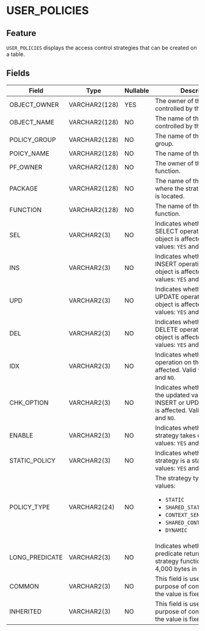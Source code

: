 # USER_POLICIES

## Feature

`USER_POLICIES` displays the access control strategies that can be created on a table. 

## Fields

| Field | Type | Nullable | Description |
| --- | --- | --- | --- |
| OBJECT_OWNER | VARCHAR2(128) | YES | The owner of the object controlled by the strategy. |
| OBJECT_NAME | VARCHAR2(128) | NO | The name of the object controlled by the strategy. |
| POLICY_GROUP | VARCHAR2(128) | NO | The name of the strategy group. |
| POICY_NAME | VARCHAR2(128) | NO | The name of the strategy. |
| PF_OWNER | VARCHAR2(128) | NO | The owner of the strategy function. |
| PACKAGE | VARCHAR2(128) | NO | The name of the package where the strategy function is located. |
| FUNCTION | VARCHAR2(128) | NO | The name of the strategy function. |
| SEL | VARCHAR2(3) | NO | Indicates whether the SELECT operation on the object is affected. Valid values: `YES` and `NO`. |
| INS | VARCHAR2(3) | NO | Indicates whether the INSERT operation on the object is affected. Valid values: `YES` and `NO`. |
| UPD | VARCHAR2(3) | NO | Indicates whether the UPDATE operation on the object is affected. Valid values: `YES` and `NO`. |
| DEL | VARCHAR2(3) | NO | Indicates whether the DELETE operation on the object is affected. Valid values: `YES` and `NO`. |
| IDX | VARCHAR2(3) | NO | Indicates whether the INDEX operation on the object is affected. Valid values: `YES` and `NO`. |
| CHK_OPTION | VARCHAR2(3) | NO | Indicates whether check on the updated value for the INSERT or UPDATE operation is affected. Valid values: `YES` and `NO`. |
| ENABLE | VARCHAR2(3) | NO | Indicates whether the strategy takes effect. Valid values: `YES` and `NO`. |
| STATIC_POLICY | VARCHAR2(3) | NO | Indicates whether the strategy is a static one. Valid values: `YES` and `NO`. |
| POLICY_TYPE | VARCHAR2(24) | NO | The strategy type. Valid values:<ul><li> `STATIC`  </li><li> `SHARED_STATIC` </li><li>`CONTEXT_SENSITIVE` </li><li>  `SHARED_CONTEXT_SENSITIVE`</li><li>`DYNAMIC` </li></ul> |
| LONG_PREDICATE | VARCHAR2(3) | NO | Indicates whether the predicate returned by the strategy function will exceed 4,000 bytes in length. |
| COMMON | VARCHAR2(3) | NO | This field is used only for the purpose of compatibility, and the value is fixed at `NO`.  |
| INHERITED | VARCHAR2(3) | NO | This field is used only for the purpose of compatibility, and the value is fixed at `NO`.  |
